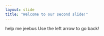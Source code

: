 ```yaml
---
layout: slide
title: "Welcome to our second slide!"
---
```

help me jeebus
Use the left arrow to go back!
